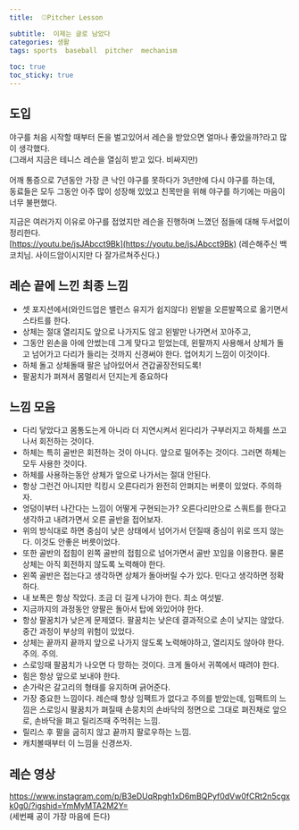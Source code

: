 ```yaml
---
title:  ⚾️Pitcher Lesson

subtitle:  이제는 글로 남았다
categories: 생활 
tags: sports  baseball  pitcher  mechanism
 
toc: true
toc_sticky: true
---
```


  
## 도입  
야구를 처음 시작할 때부터 돈을 벌고있어서 레슨을 받았으면 얼마나 좋았을까?라고 많이 생각했다.  
(그래서 지금은 테니스 레슨을 열심히 받고 있다. 비싸지만)  
​  
어깨 통증으로 7년동안 가장 큰 낙인 야구를 못하다가 3년만에 다시 야구를 하는데,  
동료들은 모두 그동안 아주 많이 성장해 있었고 친목만을 위해 야구를 하기에는 마음이 너무 불편했다.  
  
지금은 여러가지 이유로 야구를 접었지만 레슨을 진행하며 느꼈던 점들에 대해 두서없이 정리한다.  
 [https://youtu.be/jsJAbcct9Bk](https://youtu.be/jsJAbcct9Bk)  (레슨해주신 백코치님. 사이드암이시지만 다 잘가르쳐주신다.)  
  
## 레슨 끝에 느낀 최종 느낌  
- 셋 포지션에서(와인드업은 밸런스 유지가 쉽지않다) 왼발을 오른발쪽으로 옮기면서 스타트를 한다.  
- 상체는 절대 열리지도 앞으로 나가지도 않고 왼발만 나가면서 꼬아주고,  
- 그동안 왼손을 아에 안썼는데 그게 맞다고 믿었는데, 왼팔까지 사용해서 상체가 돌고 넘어가고 다리가 들리는 것까지 신경써야 한다. 업어치기 느낌이 이것이다.  
- 하체 돌고 상체돌때 팔은 남아있어서 견갑골장전되도록!  
- 팔꿈치가 펴져서 몸멀리서 던지는게 중요하다  
  
## 느낌 모음  
- 다리 닿았다고 몸통도는게 아니라 더 지연시켜서 왼다리가 구부러지고 하체를 쓰고 나서 회전하는 것이다.  
- 하체는 특히 골반은 회전하는 것이 아니다. 앞으로 밀어주는 것이다. 그러면 하체는 모두 사용한 것이다.  
- 하체를 사용하는동안 상체가 앞으로 나가서는 절대 안된다.  
- 항상 그런건 아니지만 킥킹시 오른다리가 완전히 안펴지는 버릇이 있었다. 주의하자.  
- 엉덩이부터 나간다는 느낌이 어떻게 구현되는가? 오른다리만으로 스쿼트를 한다고 생각하고 내려가면서 오른 골반을 접어보자.  
- 위의 방식대로 하면 중심이 낮은 상태에서 넘어가서 던질때 중심이 위로 뜨지 않는다. 이것도 안좋은 버릇이었다.  
- 또한 골반의 접힘이 왼쪽 골반의 접힘으로 넘어가면서 골반 꼬임을 이용한다. 물론 상체는 아직 회전하지 않도록 노력해야 한다.  
- 왼쪽 골반은 접는다고 생각하면 상체가 돌아버릴 수가 있다. 민다고 생각하면 정확하다.  
- 내 보폭은 항상 작았다. 조금 더 길게 나가야 한다. 최소 여섯발.  
- 지금까지의 과정동안 양팔은 돌아서 탑에 와있어야 한다.  
- 항상 팔꿈치가 낮은게 문제였다. 팔꿈치는 낮은데 결과적으로 손이 낮지는 않았다. 중간 과정이 부상의 위험이 있었다.​  
- 상체는 끝까지 끝까지 앞으로 나가지 않도록 노력해야하고, 열리지도 않아야 한다. 주의. 주의.  
- 스로잉때 팔꿈치가 나오면 다 망하는 것이다. 크게 돌아서 귀쪽에서 때려야 한다.  
- 힘은 항상 앞으로 보내야 한다.  
- 손가락은 갈고리의 형태를 유지하며 긁어준다.  
- 가장 중요한 느낌이다. 레슨때 항상 임팩트가 없다고 주의를 받았는데, 임팩트의 느낌은 스로잉시 팔꿈치가 펴질때 손뭉치의 손바닥의 정면으로 그대로 펴진채로 앞으로, 손바닥을 펴고 릴리즈때 주먹쥐는 느낌.  
- 릴리스 후 팔을 굽히지 않고 끝까지 팔로우하는 느낌.  
- 캐치볼때부터 이 느낌을 신경쓰자.  
  
## 레슨 영상  
  
https://www.instagram.com/p/B3eDUqRpgh1xD6mBQPyf0dVw0fCRt2n5cgxk0g0/?igshid=YmMyMTA2M2Y=  
(세번째 공이 가장 마음에 든다)  
